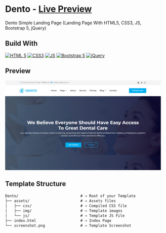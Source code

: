 # Dento - [Live Preview](https://ihebhafdallah.github.io/Dento/)
Dento Simple Landing Page (Landing Page With HTML5, CSS3, JS, Bootstrap 5, jQuery)

## Build With

[![HTML 5](https://img.shields.io/badge/HTML%205-gray?logo=HTML5)](https://www.w3.org/html/ "Go to HTML on w3")
[![CSS3](https://img.shields.io/badge/CSS%203-gray?logo=CSS3)](https://www.w3schools.com/css/ "Go to CSS on w3schools")
[![JS](https://img.shields.io/badge/JavaScript-gray?logo=JavaScript)](https://developer.mozilla.org/en-US/docs/Web/JavaScript "Go to JS")
[![Bootstrap 5](https://img.shields.io/badge/Bootstrap-gray?logo=Bootstrap)](https://getbootstrap.com/docs/5.0/ "Go to Bootstrap 5")
[![jQuery](https://img.shields.io/badge/jQuery-gray?logo=jQuery)](https://jquery.com/ "Go to jQuery")

## Preview

![Home Page](screenshot.png)

## Template Structure

```shell
Dento/                            # → Root of your Template
├── assets/                       # → Assets files
│   ├── css/                      # → Compiled CSS file
│   ├── img/                      # → Template images
│   └── js/                       # → Template JS File
├── index.html                    # → Index Page 
└── screenshot.png                # → Template Screenshot
```

